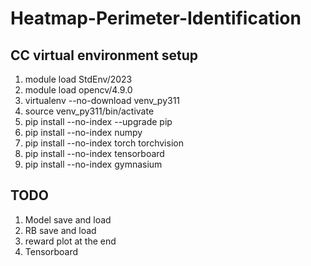 # Heatmap-Perimeter-Identification

## CC virtual environment setup
1. module load StdEnv/2023
2. module load opencv/4.9.0
3. virtualenv --no-download venv_py311
4. source venv_py311/bin/activate
5. pip install --no-index --upgrade pip
6. pip install --no-index numpy
7. pip install --no-index torch torchvision
8. pip install --no-index tensorboard
9. pip install --no-index gymnasium

## TODO
1. Model save and load
2. RB save and load
3. reward plot at the end
4. Tensorboard


